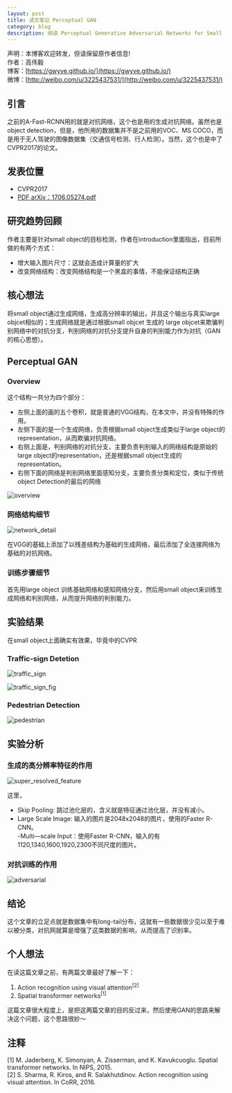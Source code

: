 ```yaml
---
layout: post
title: 读文笔记 Perceptual GAN        
category: blog
description: 阅读 Perceptual Generative Adversarial Networks for Small Object Detection 笔记              
---
```



声明：本博客欢迎转发，但请保留原作者信息!      
作者：高伟毅    
博客：[https://gwyve.github.io/](https://gwyve.github.io/)    
微博：[http://weibo.com/u/3225437531/](http://weibo.com/u/3225437531/)    
  
## 引言    

之前的A-Fast-RCNN用的就是对抗网络，这个也是用的生成对抗网络。虽然也是object detection，但是，他所用的数据集并不是之前用的VOC、MS COCO，而是用于无人驾驶的图像数据集（交通信号检测、行人检测）。当然，这个也是中了CVPR2017的论文。
     
                                      

## 发表位置  

- CVPR2017
- [PDF arXiv：1706.05274.pdf](https://arxiv.org/pdf/1706.05274.pdf)          
                     

## 研究趋势回顾

作者主要是针对small object的目标检测，作者在introduction里面指出，目前所做的有两个方式：

- 增大输入图片尺寸：这就会造成计算量的扩大                    
- 改变网络结构：改变网络结构是一个黑盒的事情，不能保证结构正确


## 核心想法

将small object通过生成网络，生成高分辨率的输出，并且这个输出与真实large objcet相似的；生成网络就是通过根据small objcet 生成的 large objcet来欺骗判别网络中的对抗分支，判别网络的对抗分支提升自身的判别能力作为对抗（GAN的核心思想）。


## Perceptual GAN

### Overview

这个结构一共分为四个部分：

- 左侧上面的画的五个卷积，就是普通的VGG结构，在本文中，并没有特殊的作用。                          
- 左侧下面的是一个生成网络，负责根据small object生成类似于large object的representation，从而欺骗对抗网络。            
- 右侧上面是，判别网络的对抗分支，主要负责判别输入的网络结构是原始的large object的representation，还是根据small object生成的representation。        
- 右侧下面的网络是判别网络里面感知分支，主要负责分类和定位，类似于传统object Detection的最后的网络

![overview](/images/blog/2017-7-30/overview.png)


### 网络结构细节

![network_detail](/images/blog/2017-7-30/network_detail.png)

在VGG的基础上添加了以残差结构为基础的生成网络，最后添加了全连接网络为基础的对抗网络。

### 训练步骤细节

首先用large object 训练基础网络和感知网络分支，然后用small object来训练生成网络和判别网络，从而提升网络的判别能力。


## 实验结果

在small object上面确实有效果，毕竟中的CVPR

### Traffic-sign Detetion

![traffic_sign](/images/blog/2017-7-30/traffic_sign.png)

![traffic_sign_fig](/images/blog/2017-7-30/traffic_sign_fig.png)

### Pedestrian Detection

![pedestrian](/images/blog/2017-7-30/pedestrian.png)

## 实验分析           
 
### 生成的高分辨率特征的作用

![super_resolved_feature](/images/blog/2017-7-30/super_resolved_feature.png)

这里，

- Skip Pooling: 跳过池化层的，含义就是特征通过池化层，并没有减小。                             
- Large Scale Image: 输入的图片是2048x2048的图片，使用的Faster R-CNN。                 
-Multi—scale Input：使用Faster R-CNN，输入的有1120,1340,1600,1920,2300不同尺度的图片。

### 对抗训练的作用

![adversarial](/images/blog/2017-7-30/adversarial.png)


## 结论                            

这个文章的立足点就是数据集中有long-tail分布，这就有一些数据很少见以至于难以被分类，对抗网就算是增强了这类数据的影响，从而提高了识别率。      

   

## 个人想法

在读这篇文章之前，有两篇文章最好了解一下：                  
1. Action recognition using visual attention<sup>[2]</sup>
2. Spatial transformer networks<sup>[1]</sup>

这篇文章很大程度上，是把这两篇文章的目的反过来，然后使用GAN的思路来解决这个问题，这个思路很妙～


## 注释           
[1] M. Jaderberg, K. Simonyan, A. Zisserman, and K. Kavukcuoglu. Spatial transformer networks. In NIPS, 2015.                      
[2] S. Sharma, R. Kiros, and R. Salakhutdinov. Action recognition using visual attention. In CoRR, 2016.


                          